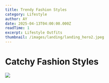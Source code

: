 ```yaml
---
title: Trendy Fashion Styles
category: Lifestyle
author: AY
date: 2025-04-13T04:00:00.000Z
readTime: 1
excerpt: Lifestyle Outfits
thumbnail: /images/landing/landing_hero2.jpeg
---
```


# Catchy Fashion Styles

![](/media/root\ahmen.jpg)
